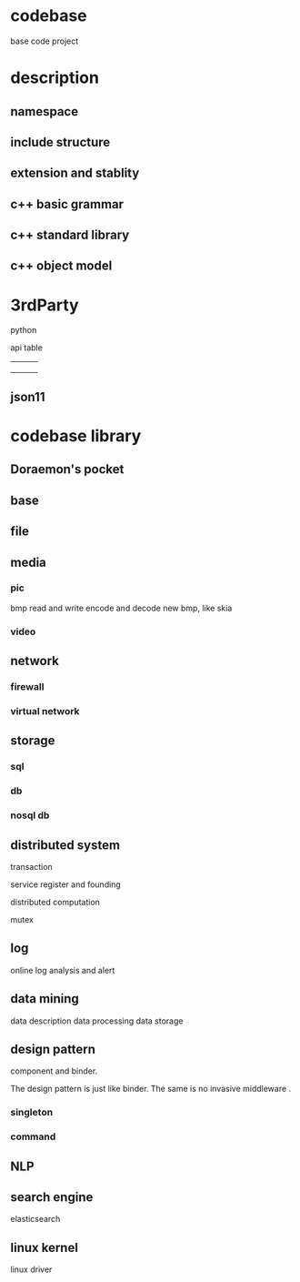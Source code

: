# codebase
base code project

# description

## namespace 

## include structure

## extension and stablity

## c++ basic grammar 

## c++ standard library

## c++ object model

# 3rdParty

python

api table

|      |      |      |
| ---- | ---- | ---- |
|      |      |      |
|      |      |      |
|      |      |      |

## json11

# codebase library

## Doraemon's pocket 

## base

## file

## media

### pic

bmp read and write
encode and decode
new bmp, like skia

### video

## network

### firewall

### virtual network

## storage

### sql

### db

### nosql db

## distributed system

transaction

service register and founding

distributed computation

mutex

## log

online log analysis and alert

## data mining

data description
data processing
data storage

## design pattern

component and binder.

The design pattern is just like binder. The same is no invasive middleware .

### singleton

### command

## NLP

## search engine

elasticsearch

## linux kernel

linux driver
